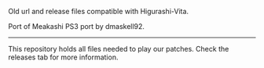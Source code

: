 Old url and release files compatible with Higurashi-Vita.

Port of Meakashi PS3 port by dmaskell92.

---

This repository holds all files needed to play our patches. Check the releases tab for more 
information.
